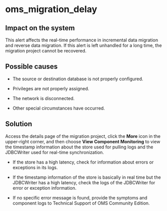 # oms_migration_delay

## Impact on the system

This alert affects the real-time performance in incremental data migration and reverse data migration. If this alert is left unhandled for a long time, the migration project cannot be recovered. 

## Possible causes

* The source or destination database is not properly configured. 

* Privileges are not properly assigned. 

* The network is disconnected. 

* Other special circumstances have occurred. 

## Solution

Access the details page of the migration project, click the **More** icon in the upper-right corner, and then choose **View Component Monitoring** to view the timestamp information about the store used for pulling logs and the JDBCWriter used for real-time synchronization. 

* If the store has a high latency, check for information about errors or exceptions in its logs. 

* If the timestamp information of the store is basically in real time but the JDBCWriter has a high latency, check the logs of the JDBCWriter for error or exception information. 

* If no specific error message is found, provide the symptoms and component logs to Technical Support of OMS Community Edition. 
